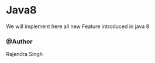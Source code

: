 # Java8
We will implement here all new Feature introduced in java 8
<h3>@Author</h3>
<h>Rajendra Singh</>